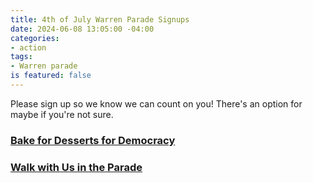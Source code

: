 ```yaml
---
title: 4th of July Warren Parade Signups
date: 2024-06-08 13:05:00 -04:00
categories:
- action
tags:
- Warren parade
is featured: false
---
```


Please sign up so we know we can count on you! There's an option for maybe if you're not sure. 

### [Bake for Desserts for Democracy](https://docs.google.com/forms/d/e/1FAIpQLScG_FnPc9nkJwRVR64uMgK4LPToWszpw9e34N9okP1ezXleWA/viewform) 

### [Walk with Us in the Parade](https://docs.google.com/forms/d/e/1FAIpQLScZz2n-Xrfz-EUTatzlV2sUsmPbV6H7LxQJwcijDmjXa9Sz6Q/viewform) 